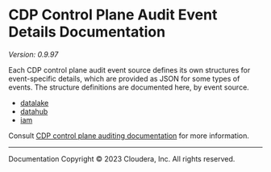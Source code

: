 # CDP Control Plane Audit Event Details Documentation

*Version: 0.9.97*

Each CDP control plane audit event source defines its own structures for
event-specific details, which are provided as JSON for some types of events.
The structure definitions are documented here, by event source.

* [datalake](./datalake/index.html)
* [datahub](./datahub/index.html)
* [iam](./iam/index.html)

Consult [CDP control plane auditing documentation](https://docs.cloudera.com/management-console/cloud/auditing/topics/mc-auditing-control-plane-activity.html)
for more information.

----

Documentation Copyright © 2023 Cloudera, Inc. All rights reserved.
